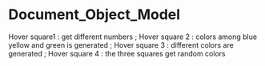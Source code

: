 # Document_Object_Model
Hover square1 : get different numbers ; Hover square 2 : colors among blue yellow and green is generated ; Hover square 3 : different colors are generated ; Hover square 4 : the three squares get random colors
